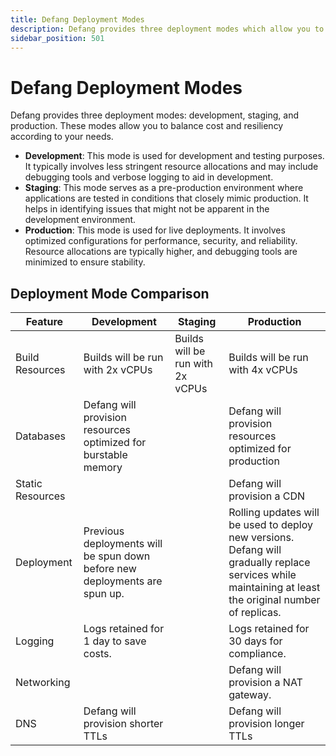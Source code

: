 ```yaml
---
title: Defang Deployment Modes
description: Defang provides three deployment modes which allow you to balance cost and resiliency.
sidebar_position: 501
---
```


# Defang Deployment Modes

Defang provides three deployment modes: development, staging, and production. These modes allow you to balance cost and resiliency according to your needs.

* **Development**: This mode is used for development and testing purposes. It typically involves less stringent resource allocations and may include debugging tools and verbose logging to aid in development.
* **Staging**: This mode serves as a pre-production environment where applications are tested in conditions that closely mimic production. It helps in identifying issues that might not be apparent in the development environment.
* **Production**: This mode is used for live deployments. It involves optimized configurations for performance, security, and reliability. Resource allocations are typically higher, and debugging tools are minimized to ensure stability.

## Deployment Mode Comparison

| Feature | Development | Staging | Production |
|-|-|-|-|
| Build Resources | Builds will be run with 2x vCPUs | Builds will be run with 2x vCPUs | Builds will be run with 4x vCPUs |
| Databases | Defang will provision resources optimized for burstable memory | | Defang will provision resources optimized for production |
| Static Resources | | | Defang will provision a CDN |
| Deployment | Previous deployments will be spun down before new deployments are spun up. | | Rolling updates will be used to deploy new versions. Defang will gradually replace services while maintaining at least the original number of replicas. |
| Logging | Logs retained for 1 day to save costs. | | Logs retained for 30 days for compliance. |
| Networking | | | Defang will provision a NAT gateway. |
| DNS | Defang will provision shorter TTLs | | Defang will provision longer TTLs |

